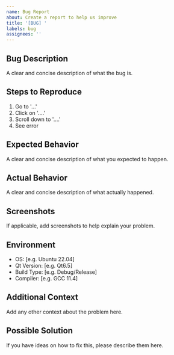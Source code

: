 ```yaml
---
name: Bug Report
about: Create a report to help us improve
title: '[BUG] '
labels: bug
assignees: ''
---
```


## Bug Description
A clear and concise description of what the bug is.

## Steps to Reproduce
1. Go to '...'
2. Click on '....'
3. Scroll down to '....'
4. See error

## Expected Behavior
A clear and concise description of what you expected to happen.

## Actual Behavior
A clear and concise description of what actually happened.

## Screenshots
If applicable, add screenshots to help explain your problem.

## Environment
- OS: [e.g. Ubuntu 22.04]
- Qt Version: [e.g. Qt6.5]
- Build Type: [e.g. Debug/Release]
- Compiler: [e.g. GCC 11.4]

## Additional Context
Add any other context about the problem here.

## Possible Solution
If you have ideas on how to fix this, please describe them here.